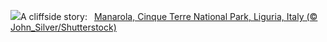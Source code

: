 ![](https://www.bing.com/th?id=OHR.ManarolaItaly_EN-GB7223949605_UHD.jpg&w=1000)A cliffside story:&nbsp;&ensp;[Manarola, Cinque Terre National Park, Liguria, Italy (© John_Silver/Shutterstock)](https://www.bing.com/th?id=OHR.ManarolaItaly_EN-GB7223949605_UHD.jpg)
<br><br/>
